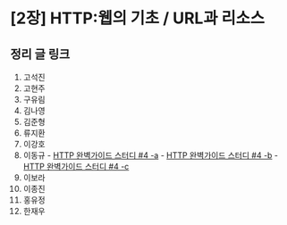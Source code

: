 # [2장] HTTP:웹의 기초 / URL과 리소스

## 정리 글 링크

1. 고석진
2. 고현주
3. 구유림
4. 김나영
5. 김준형
6. 류지환
7. 이강호
8. 이동규 - [HTTP 완벽가이드 스터디 #4 -a](https://brainbackdoor.tistory.com/124)
        - [HTTP 완벽가이드 스터디 #4 -b](https://brainbackdoor.tistory.com/125)
        - [HTTP 완벽가이드 스터디 #4 -c](https://brainbackdoor.tistory.com/126)
9. 이보라
10. 이종진
11. 홍유정
12. 한재우

